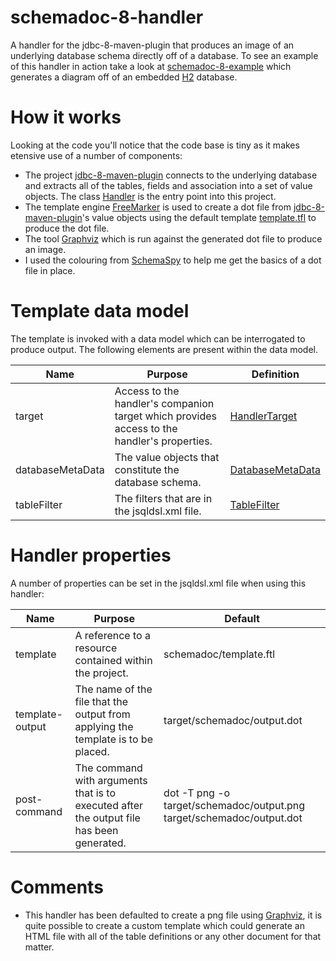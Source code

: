 # schemadoc-8-handler

A handler for the jdbc-8-maven-plugin that produces an image of an underlying database schema directly off of a database.  To see an example of this handler in action take a look at [schemadoc-8-example](https://github.com/graeme-lockley/schemadoc-8-example) which generates a diagram off of an embedded [H2](http://www.h2database.com) database.


# How it works

Looking at the code you'll notice that the code base is tiny as it makes etensive use of a number of components:

- The project [jdbc-8-maven-plugin](https://github.com/graeme-lockley/jdbc-8-maven-plugin) connects to the underlying database and extracts all of the tables, fields and association into a set of value objects.  The class [Handler](https://github.com/graeme-lockley/schemadoc-8-handler/blob/master/src/main/java/za/co/no9/jdbcdry/tools/schemadoc/Handler.java) is the entry point into this project.
- The template engine [FreeMarker](http://freemarker.org) is used to create a dot file from [jdbc-8-maven-plugin](https://github.com/graeme-lockley/jdbc-8-maven-plugin)'s value objects using the default template [template.tfl](src/main/resources/schemadoc/template.ftl) to produce the dot file.
- The tool [Graphviz](http://www.graphviz.org) which is run against the generated dot file to produce an image.
- I used the colouring from [SchemaSpy](http://schemaspy.sourceforge.net) to help me get the basics of a dot file in place.


# Template data model

The template is invoked with a data model which can be interrogated to produce output.  The following elements are present within the data model.

Name             | Purpose | Definition
-----------------|---------|------------
target           | Access to the handler's companion target which provides access to the handler's properties. | [HandlerTarget](https://github.com/graeme-lockley/schemadoc-8-handler/blob/master/src/main/java/za/co/no9/jdbcdry/tools/schemadoc/HandlerTarget.java)
databaseMetaData | The value objects that constitute the database schema. | [DatabaseMetaData](https://github.com/graeme-lockley/jdbc-8-maven-plugin/blob/master/src/main/java/za/co/no9/jdbcdry/tools/DatabaseMetaData.java)
tableFilter      | The filters that are in the jsqldsl.xml file. | [TableFilter](https://github.com/graeme-lockley/jdbc-8-maven-plugin/blob/master/src/main/java/za/co/no9/jdbcdry/port/jsqldslmojo/TableFilter.java)


# Handler properties

A number of properties can be set in the jsqldsl.xml file when using this handler:

Name | Purpose | Default
-----|---------|--------
template | A reference to a resource contained within the project. | schemadoc/template.ftl
template-output | The name of the file that the output from applying the template is to be placed. | target/schemadoc/output.dot
post-command | The command with arguments that is to executed after the output file has been generated. | dot -T png -o target/schemadoc/output.png target/schemadoc/output.dot


# Comments

- This handler has been defaulted to create a png file using [Graphviz](http://www.graphviz.org), it is quite possible to create a custom template which could generate an HTML file with all of the table definitions or any other document for that matter.
